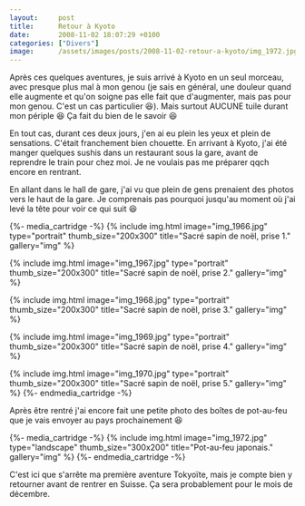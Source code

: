 ```yaml
---
layout:     post
title:      Retour à Kyoto
date:       2008-11-02 18:07:29 +0100
categories: ["Divers"]
image:      /assets/images/posts/2008-11-02-retour-a-kyoto/img_1972.jpg
---
```


Après ces quelques aventures, je suis arrivé à Kyoto en un seul morceau, avec presque plus mal à mon genou (je sais
en général, une douleur quand elle augmente et qu'on soigne pas elle fait que d'augmenter, mais pas pour mon genou.
C'est un cas particulier :laughing:). Mais surtout AUCUNE tuile durant mon périple :laughing: Ça fait du bien de
le savoir :laughing:

<!--more-->

En tout cas, durant ces deux jours, j'en ai eu plein les yeux et plein de sensations. C'était franchement bien
chouette. En arrivant à Kyoto, j'ai été manger quelques sushis dans un restaurant sous la gare, avant de reprendre
le train pour chez moi. Je ne voulais pas me préparer qqch encore en rentrant.

En allant dans le hall de gare, j'ai vu que plein de gens prenaient des photos vers le haut de la gare. Je
comprenais pas pourquoi jusqu'au moment où j'ai levé la tête pour voir ce qui suit :laughing:

{%- media_cartridge -%}
{% include img.html
    image="img_1966.jpg"
    type="portrait"
    thumb_size="200x300"
    title="Sacré sapin de noël, prise 1."
    gallery="img"
%}

{% include img.html
    image="img_1967.jpg"
    type="portrait"
    thumb_size="200x300"
    title="Sacré sapin de noël, prise 2."
    gallery="img"
%}

{% include img.html
    image="img_1968.jpg"
    type="portrait"
    thumb_size="200x300"
    title="Sacré sapin de noël, prise 3."
    gallery="img"
%}

{% include img.html
    image="img_1969.jpg"
    type="portrait"
    thumb_size="200x300"
    title="Sacré sapin de noël, prise 4."
    gallery="img"
%}

{% include img.html
    image="img_1970.jpg"
    type="portrait"
    thumb_size="200x300"
    title="Sacré sapin de noël, prise 5."
    gallery="img"
%}
{%- endmedia_cartridge -%}

Après être rentré j'ai encore fait une petite photo des boîtes de pot-au-feu que je vais envoyer au pays
prochainement :laughing:

{%- media_cartridge -%}
{% include img.html
    image="img_1972.jpg"
    type="landscape"
    thumb_size="300x200"
    title="Pot-au-feu japonais."
    gallery="img"
%}
{%- endmedia_cartridge -%}

C'est ici que s'arrête ma première aventure Tokyoïte, mais je compte bien y retourner avant de rentrer en Suisse.
Ça sera probablement pour le mois de décembre.